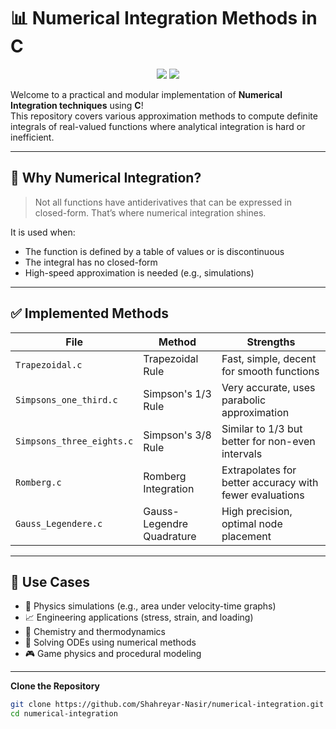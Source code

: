 # 📊 Numerical Integration Methods in C

<p align="center">
  <img src="https://img.shields.io/badge/language-C-blue.svg" />
  <img src="https://img.shields.io/badge/contributions-welcome-brightgreen.svg" />
</p>

Welcome to a practical and modular implementation of **Numerical Integration techniques** using **C**!  
This repository covers various approximation methods to compute definite integrals of real-valued functions where analytical integration is hard or inefficient.


---

## 🧠 Why Numerical Integration?

> Not all functions have antiderivatives that can be expressed in closed-form. That’s where numerical integration shines.

It is used when:
- The function is defined by a table of values or is discontinuous
- The integral has no closed-form
- High-speed approximation is needed (e.g., simulations)

---

## ✅ Implemented Methods

| File                      | Method                    | Strengths |
|---------------------------|---------------------------|-----------|
| `Trapezoidal.c`           | Trapezoidal Rule          | Fast, simple, decent for smooth functions |
| `Simpsons_one_third.c`    | Simpson's 1/3 Rule        | Very accurate, uses parabolic approximation |
| `Simpsons_three_eights.c` | Simpson's 3/8 Rule        | Similar to 1/3 but better for non-even intervals |
| `Romberg.c`               | Romberg Integration       | Extrapolates for better accuracy with fewer evaluations |
| `Gauss_Legendere.c`       | Gauss-Legendre Quadrature| High precision, optimal node placement |

---

## 📌 Use Cases

- 🚀 Physics simulations (e.g., area under velocity-time graphs)
- 📈 Engineering applications (stress, strain, and loading)
- 🧪 Chemistry and thermodynamics
- 🧮 Solving ODEs using numerical methods
- 🎮 Game physics and procedural modeling

---

 **Clone the Repository**
   ```bash
   git clone https://github.com/Shahreyar-Nasir/numerical-integration.git
   cd numerical-integration

